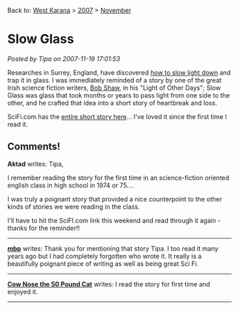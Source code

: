 Back to: [West Karana](/posts/westkarana.md) > [2007](/posts/2007/westkarana.md) > [November](./westkarana.md)
# Slow Glass

*Posted by Tipa on 2007-11-19 17:01:53*

Researches in Surrey, England, have discovered [how to slow light down](http://portal.surrey.ac.uk/press/1107/151107) and trap it in glass. I was immediately reminded of a story by one of the great Irish science fiction writers, [Bob Shaw](http://en.wikipedia.org/wiki/Bob_Shaw), in his "Light of Other Days"; Slow Glass was glass that took months or years to pass light from one side to the other, and he crafted that idea into a short story of heartbreak and loss.

SciFi.com has the [entire short story here](http://www.scifi.com/scifiction/classics/classics_archive/shaw/shaw1.html)... I've loved it since the first time I read it.

## Comments!

**Aktad** writes: Tipa,

I remember reading the story for the first time in an science-fiction oriented english class in high school in 1974 or 75.... 

I was truly a poignant story that provided a nice counterpoint to the other kinds of stories we were reading in the class.

I'll have to hit the SciFI.com link this weekend and read through it again - thanks for the reminder!!

---

**[mbp](http://www.mindbendingpuzzles@blogspot.com)** writes: Thank you for mentioning that story Tipa. I too read it many years ago but I had completely forgotten who wrote it. It really is a beautifully poignant piece of writing as well as being great Sci Fi.

---

**[Cow Nose the 50 Pound Cat](http://cownosethe50poundcat.blogspot.com)** writes: I read the story for first time and enjoyed it.

---


